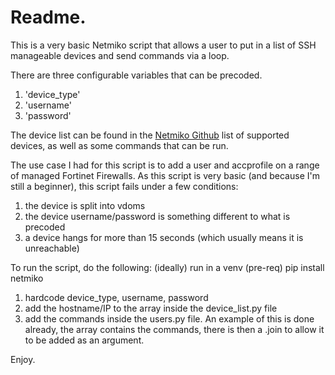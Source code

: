 # Readme.

This is a very basic Netmiko script that allows a user to put in a list of SSH manageable devices and send commands via a loop.

There are three configurable variables that can be precoded.
1. 'device_type'
2. 'username'
3. 'password'

The device list can be found in the [Netmiko Github](https://github.com/ktbyers/netmiko) list of supported devices, as well as some commands that can be run.

The use case I had for this script is to add a user and accprofile on a range of managed Fortinet Firewalls. As this script is very basic (and because I'm still a beginner), this script fails under a few conditions:
1. the device is split into vdoms
2. the device username/password is something different to what is precoded
3. a device hangs for more than 15 seconds (which usually means it is unreachable)

To run the script, do the following:
(ideally) run in a venv
(pre-req) pip install netmiko
1. hardcode device_type, username, password
2. add the hostname/IP to the array inside the device_list.py file
3. add the commands inside the users.py file. An example of this is done already, the array contains the commands, there is then a .join to allow it to be added as an argument.

Enjoy.


